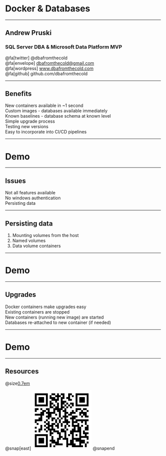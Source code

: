 # Docker & Databases

---

## Andrew Pruski

### SQL Server DBA & Microsoft Data Platform MVP

@fa[twitter] @dbafromthecold <br>
@fa[envelope] dbafromthecold@gmail.com <br>
@fa[wordpress] www.dbafromthecold.com <br>
@fa[github] github.com/dbafromthecold

---

## Benefits

New containers available in ~1 second<br>
Custom images - databases available immediately<br>
Known baselines - database schema at known level<br>
Simple upgrade process<br>
Testing new versions<br>
Easy to incorporate into CI/CD pipelines

---

# Demo

---

## Issues

Not all features available<br>
No windows authentication<br>
Persisting data<br>

---

## Persisting data

1. Mounting volumes from the host<br>
2. Named volumes<br>
3. Data volume containers<br>

---

# Demo

---

## Upgrades

Docker containers make upgrades easy<br>
Existing containers are stopped<br>
New containers (running new image) are started<br>
Databases re-attached to new container (if needed)

---

# Demo

---

## Resources

@size[0.7em](https://github.com/dbafromthecold/Docker-Databases)<br>

@snap[east]
![QR](assets/images/Docker-Databases-QR.png)
@snapend
